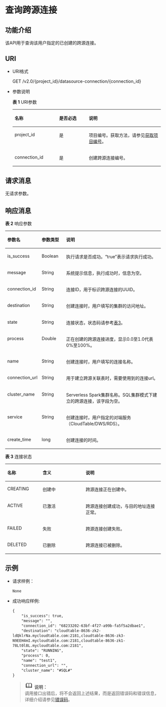 # 查询跨源连接<a name="dli_02_0145"></a>

## 功能介绍<a name="section13287428103611"></a>

该API用于查询该用户指定的已创建的跨源连接。

## URI<a name="section52924285361"></a>

-   URI格式

    GET /v2.0/\{project\_id\}/datasource-connection/\{connection\_id\}

-   参数说明

    **表 1**  URI参数

    <a name="table18299172853614"></a>
    <table><thead align="left"><tr id="row947592853614"><th class="cellrowborder" valign="top" width="30%" id="mcps1.2.4.1.1"><p id="p1347513282368"><a name="p1347513282368"></a><a name="p1347513282368"></a>名称</p>
    </th>
    <th class="cellrowborder" valign="top" width="20%" id="mcps1.2.4.1.2"><p id="p74757287366"><a name="p74757287366"></a><a name="p74757287366"></a>是否必选</p>
    </th>
    <th class="cellrowborder" valign="top" width="50%" id="mcps1.2.4.1.3"><p id="p1475182833610"><a name="p1475182833610"></a><a name="p1475182833610"></a>说明</p>
    </th>
    </tr>
    </thead>
    <tbody><tr id="row16475152833619"><td class="cellrowborder" valign="top" width="30%" headers="mcps1.2.4.1.1 "><p id="p1547552803615"><a name="p1547552803615"></a><a name="p1547552803615"></a>project_id</p>
    </td>
    <td class="cellrowborder" valign="top" width="20%" headers="mcps1.2.4.1.2 "><p id="p19475828123613"><a name="p19475828123613"></a><a name="p19475828123613"></a>是</p>
    </td>
    <td class="cellrowborder" valign="top" width="50%" headers="mcps1.2.4.1.3 "><p id="p134756284367"><a name="p134756284367"></a><a name="p134756284367"></a>项目编号。获取方法，请参见<a href="获取项目编号.md">获取项目编号</a>。</p>
    </td>
    </tr>
    <tr id="row16535918171816"><td class="cellrowborder" valign="top" width="30%" headers="mcps1.2.4.1.1 "><p id="p84192317188"><a name="p84192317188"></a><a name="p84192317188"></a>connection_id</p>
    </td>
    <td class="cellrowborder" valign="top" width="20%" headers="mcps1.2.4.1.2 "><p id="p1941914313180"><a name="p1941914313180"></a><a name="p1941914313180"></a>是</p>
    </td>
    <td class="cellrowborder" valign="top" width="50%" headers="mcps1.2.4.1.3 "><p id="p94197315183"><a name="p94197315183"></a><a name="p94197315183"></a>创建跨源连接编号。</p>
    </td>
    </tr>
    </tbody>
    </table>


## 请求消息<a name="section1831452873613"></a>

无请求参数。

## 响应消息<a name="section134515287360"></a>

**表 2**  响应参数

<a name="table8348112818368"></a>
<table><thead align="left"><tr id="row11478132863610"><th class="cellrowborder" valign="top" width="20.14%" id="mcps1.2.4.1.1"><p id="p04782028173616"><a name="p04782028173616"></a><a name="p04782028173616"></a>参数名</p>
</th>
<th class="cellrowborder" valign="top" width="15.870000000000001%" id="mcps1.2.4.1.2"><p id="p34781128193612"><a name="p34781128193612"></a><a name="p34781128193612"></a>参数类型</p>
</th>
<th class="cellrowborder" valign="top" width="63.99%" id="mcps1.2.4.1.3"><p id="p1347917286364"><a name="p1347917286364"></a><a name="p1347917286364"></a>说明</p>
</th>
</tr>
</thead>
<tbody><tr id="row18479182813362"><td class="cellrowborder" valign="top" width="20.14%" headers="mcps1.2.4.1.1 "><p id="p3887202462117"><a name="p3887202462117"></a><a name="p3887202462117"></a>is_success</p>
</td>
<td class="cellrowborder" valign="top" width="15.870000000000001%" headers="mcps1.2.4.1.2 "><p id="p1888762420218"><a name="p1888762420218"></a><a name="p1888762420218"></a>Boolean</p>
</td>
<td class="cellrowborder" valign="top" width="63.99%" headers="mcps1.2.4.1.3 "><p id="p15887824122119"><a name="p15887824122119"></a><a name="p15887824122119"></a>执行请求是否成功。“true”表示请求执行成功。</p>
</td>
</tr>
<tr id="row1588462431911"><td class="cellrowborder" valign="top" width="20.14%" headers="mcps1.2.4.1.1 "><p id="p1887924172113"><a name="p1887924172113"></a><a name="p1887924172113"></a>message</p>
</td>
<td class="cellrowborder" valign="top" width="15.870000000000001%" headers="mcps1.2.4.1.2 "><p id="p19887624142119"><a name="p19887624142119"></a><a name="p19887624142119"></a>String</p>
</td>
<td class="cellrowborder" valign="top" width="63.99%" headers="mcps1.2.4.1.3 "><p id="p1488772410218"><a name="p1488772410218"></a><a name="p1488772410218"></a>系统提示信息，执行成功时，信息为空。</p>
</td>
</tr>
<tr id="row11325133161917"><td class="cellrowborder" valign="top" width="20.14%" headers="mcps1.2.4.1.1 "><p id="p13887724132113"><a name="p13887724132113"></a><a name="p13887724132113"></a>connection_id</p>
</td>
<td class="cellrowborder" valign="top" width="15.870000000000001%" headers="mcps1.2.4.1.2 "><p id="p128873240215"><a name="p128873240215"></a><a name="p128873240215"></a>String</p>
</td>
<td class="cellrowborder" valign="top" width="63.99%" headers="mcps1.2.4.1.3 "><p id="p4887324102110"><a name="p4887324102110"></a><a name="p4887324102110"></a>连接ID，用于标识跨源连接的UUID。</p>
</td>
</tr>
<tr id="row63251433191917"><td class="cellrowborder" valign="top" width="20.14%" headers="mcps1.2.4.1.1 "><p id="p1288762412112"><a name="p1288762412112"></a><a name="p1288762412112"></a>destination</p>
</td>
<td class="cellrowborder" valign="top" width="15.870000000000001%" headers="mcps1.2.4.1.2 "><p id="p178876242210"><a name="p178876242210"></a><a name="p178876242210"></a>String</p>
</td>
<td class="cellrowborder" valign="top" width="63.99%" headers="mcps1.2.4.1.3 "><p id="p12887172419215"><a name="p12887172419215"></a><a name="p12887172419215"></a>创建连接时，用户填写的集群的访问地址。</p>
</td>
</tr>
<tr id="row19638124013193"><td class="cellrowborder" valign="top" width="20.14%" headers="mcps1.2.4.1.1 "><p id="p18876241211"><a name="p18876241211"></a><a name="p18876241211"></a>state</p>
</td>
<td class="cellrowborder" valign="top" width="15.870000000000001%" headers="mcps1.2.4.1.2 "><p id="p138871024112112"><a name="p138871024112112"></a><a name="p138871024112112"></a>String</p>
</td>
<td class="cellrowborder" valign="top" width="63.99%" headers="mcps1.2.4.1.3 "><p id="p178871249217"><a name="p178871249217"></a><a name="p178871249217"></a>连接状态，状态码请参考<a href="#table13946174752513">表3</a>。</p>
</td>
</tr>
<tr id="row1063934091916"><td class="cellrowborder" valign="top" width="20.14%" headers="mcps1.2.4.1.1 "><p id="p1388762412116"><a name="p1388762412116"></a><a name="p1388762412116"></a>process</p>
</td>
<td class="cellrowborder" valign="top" width="15.870000000000001%" headers="mcps1.2.4.1.2 "><p id="p1288762412113"><a name="p1288762412113"></a><a name="p1288762412113"></a>Double</p>
</td>
<td class="cellrowborder" valign="top" width="63.99%" headers="mcps1.2.4.1.3 "><p id="p198879247214"><a name="p198879247214"></a><a name="p198879247214"></a>正在创建的跨源连接进度，显示0.0至1.0代表0%至100%。</p>
</td>
</tr>
<tr id="row763912402193"><td class="cellrowborder" valign="top" width="20.14%" headers="mcps1.2.4.1.1 "><p id="p1588772472117"><a name="p1588772472117"></a><a name="p1588772472117"></a>name</p>
</td>
<td class="cellrowborder" valign="top" width="15.870000000000001%" headers="mcps1.2.4.1.2 "><p id="p1088715246216"><a name="p1088715246216"></a><a name="p1088715246216"></a>String</p>
</td>
<td class="cellrowborder" valign="top" width="63.99%" headers="mcps1.2.4.1.3 "><p id="p12887132482113"><a name="p12887132482113"></a><a name="p12887132482113"></a>创建连接时，用户填写的连接名称。</p>
</td>
</tr>
<tr id="row19639104016191"><td class="cellrowborder" valign="top" width="20.14%" headers="mcps1.2.4.1.1 "><p id="p2887122462114"><a name="p2887122462114"></a><a name="p2887122462114"></a>connection_url</p>
</td>
<td class="cellrowborder" valign="top" width="15.870000000000001%" headers="mcps1.2.4.1.2 "><p id="p20887824132112"><a name="p20887824132112"></a><a name="p20887824132112"></a>String</p>
</td>
<td class="cellrowborder" valign="top" width="63.99%" headers="mcps1.2.4.1.3 "><p id="p138871824112114"><a name="p138871824112114"></a><a name="p138871824112114"></a>用于建立跨源关联表时，需要使用到的连接url。</p>
</td>
</tr>
<tr id="row1728518373206"><td class="cellrowborder" valign="top" width="20.14%" headers="mcps1.2.4.1.1 "><p id="p18887132417212"><a name="p18887132417212"></a><a name="p18887132417212"></a>cluster_name</p>
</td>
<td class="cellrowborder" valign="top" width="15.870000000000001%" headers="mcps1.2.4.1.2 "><p id="p888712241211"><a name="p888712241211"></a><a name="p888712241211"></a>String</p>
</td>
<td class="cellrowborder" valign="top" width="63.99%" headers="mcps1.2.4.1.3 "><p id="p188712242218"><a name="p188712242218"></a><a name="p188712242218"></a>Serverless Spark集群名称。SQL集群模式下建立的跨源连接，该字段为空。</p>
</td>
</tr>
<tr id="row028593792014"><td class="cellrowborder" valign="top" width="20.14%" headers="mcps1.2.4.1.1 "><p id="p19889224162117"><a name="p19889224162117"></a><a name="p19889224162117"></a>service</p>
</td>
<td class="cellrowborder" valign="top" width="15.870000000000001%" headers="mcps1.2.4.1.2 "><p id="p888915244210"><a name="p888915244210"></a><a name="p888915244210"></a>String</p>
</td>
<td class="cellrowborder" valign="top" width="63.99%" headers="mcps1.2.4.1.3 "><p id="p188891224162115"><a name="p188891224162115"></a><a name="p188891224162115"></a>创建连接时，用户指定的对端服务（CloudTable/DWS/RDS）。</p>
</td>
</tr>
<tr id="row112851837172015"><td class="cellrowborder" valign="top" width="20.14%" headers="mcps1.2.4.1.1 "><p id="p178891324162118"><a name="p178891324162118"></a><a name="p178891324162118"></a>create_time</p>
</td>
<td class="cellrowborder" valign="top" width="15.870000000000001%" headers="mcps1.2.4.1.2 "><p id="p7889162416214"><a name="p7889162416214"></a><a name="p7889162416214"></a>long</p>
</td>
<td class="cellrowborder" valign="top" width="63.99%" headers="mcps1.2.4.1.3 "><p id="p188891524202119"><a name="p188891524202119"></a><a name="p188891524202119"></a>创建连接的时间。</p>
</td>
</tr>
</tbody>
</table>

**表 3**  连接状态

<a name="table13946174752513"></a>
<table><thead align="left"><tr id="row1994634702518"><th class="cellrowborder" valign="top" width="22.672267226722674%" id="mcps1.2.4.1.1"><p id="p4609112117266"><a name="p4609112117266"></a><a name="p4609112117266"></a>名称</p>
</th>
<th class="cellrowborder" valign="top" width="27.662766276627664%" id="mcps1.2.4.1.2"><p id="p146091921172617"><a name="p146091921172617"></a><a name="p146091921172617"></a>含义</p>
</th>
<th class="cellrowborder" valign="top" width="49.66496649664967%" id="mcps1.2.4.1.3"><p id="p7609192132613"><a name="p7609192132613"></a><a name="p7609192132613"></a>说明</p>
</th>
</tr>
</thead>
<tbody><tr id="row20946164712252"><td class="cellrowborder" valign="top" width="22.672267226722674%" headers="mcps1.2.4.1.1 "><p id="p1460915210264"><a name="p1460915210264"></a><a name="p1460915210264"></a>CREATING</p>
</td>
<td class="cellrowborder" valign="top" width="27.662766276627664%" headers="mcps1.2.4.1.2 "><p id="p6609112119268"><a name="p6609112119268"></a><a name="p6609112119268"></a>创建中</p>
</td>
<td class="cellrowborder" valign="top" width="49.66496649664967%" headers="mcps1.2.4.1.3 "><p id="p136091821192618"><a name="p136091821192618"></a><a name="p136091821192618"></a>跨源连接正在创建中。</p>
</td>
</tr>
<tr id="row494612478259"><td class="cellrowborder" valign="top" width="22.672267226722674%" headers="mcps1.2.4.1.1 "><p id="p166098217269"><a name="p166098217269"></a><a name="p166098217269"></a>ACTIVE</p>
</td>
<td class="cellrowborder" valign="top" width="27.662766276627664%" headers="mcps1.2.4.1.2 "><p id="p1960902152610"><a name="p1960902152610"></a><a name="p1960902152610"></a>已激活</p>
</td>
<td class="cellrowborder" valign="top" width="49.66496649664967%" headers="mcps1.2.4.1.3 "><p id="p17609192112617"><a name="p17609192112617"></a><a name="p17609192112617"></a>跨源连接创建成功，与目的地址连接正常。</p>
</td>
</tr>
<tr id="row1294694782513"><td class="cellrowborder" valign="top" width="22.672267226722674%" headers="mcps1.2.4.1.1 "><p id="p160952172619"><a name="p160952172619"></a><a name="p160952172619"></a>FAILED</p>
</td>
<td class="cellrowborder" valign="top" width="27.662766276627664%" headers="mcps1.2.4.1.2 "><p id="p16096213265"><a name="p16096213265"></a><a name="p16096213265"></a>失败</p>
</td>
<td class="cellrowborder" valign="top" width="49.66496649664967%" headers="mcps1.2.4.1.3 "><p id="p1660911214266"><a name="p1660911214266"></a><a name="p1660911214266"></a>跨源连接创建失败。</p>
</td>
</tr>
<tr id="row96311757265"><td class="cellrowborder" valign="top" width="22.672267226722674%" headers="mcps1.2.4.1.1 "><p id="p360916218264"><a name="p360916218264"></a><a name="p360916218264"></a>DELETED</p>
</td>
<td class="cellrowborder" valign="top" width="27.662766276627664%" headers="mcps1.2.4.1.2 "><p id="p1160992115262"><a name="p1160992115262"></a><a name="p1160992115262"></a>已删除</p>
</td>
<td class="cellrowborder" valign="top" width="49.66496649664967%" headers="mcps1.2.4.1.3 "><p id="p1860952119268"><a name="p1860952119268"></a><a name="p1860952119268"></a>跨源连接已被删除。</p>
</td>
</tr>
</tbody>
</table>

## 示例<a name="section910624615450"></a>

-   请求样例：

    ```
    None
    ```


-   成功响应样例:

    ```
    {
        "is_success": true,
        "message": "",
        "connection_id": "68233202-63bf-4f27-a99b-fa5f5a2dbae1",
        "destination": "cloudtable-8636-zk2-ldQklrNa.mycloudtable.com:2181,cloudtable-8636-zk3-N9EEH4mI.mycloudtable.com:2181,cloudtable-8636-zk1-78Lt0l8L.mycloudtable.com:2181",
        "state": "RUNNING",
        "process": 0,
        "name": "test1",
        "connection_url": "",
        "cluster_name": "#SQL#"
    }
    ```

    >![](public_sys-resources/icon-note.gif) **说明：**   
    >调用接口出错后，将不会返回上述结果，而是返回错误码和错误信息，详细介绍请参见[错误码](错误码.md)。  


